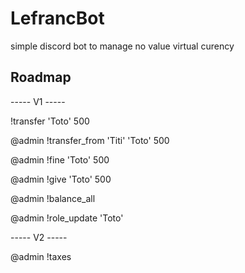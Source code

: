 # LefrancBot
simple discord bot to manage no value virtual curency

## Roadmap

----- V1 -----

!transfer 'Toto' 500

@admin
!transfer_from 'Titi' 'Toto' 500

@admin
!fine 'Toto' 500

@admin
!give 'Toto' 500

@admin
!balance_all

@admin
!role_update 'Toto'


----- V2 -----

@admin
!taxes <percentage>
